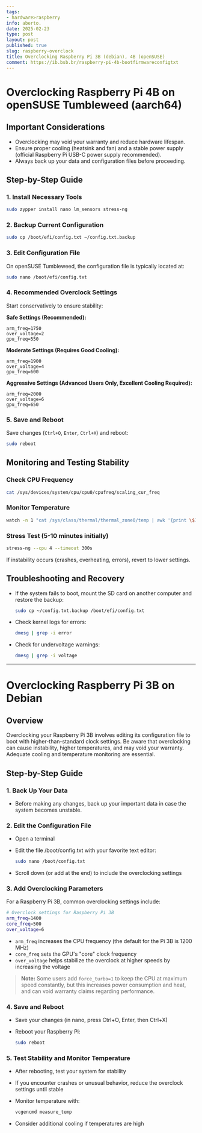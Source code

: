 ```yaml
---
tags:
- hardware>raspberry
info: aberto.
date: 2025-02-23
type: post
layout: post
published: true
slug: raspberry-overclock
title: Overclocking Raspberry Pi 3B (debian), 4B (openSUSE)
comment: https://ib.bsb.br/raspberry-pi-4b-bootfirmwareconfigtxt
---
```



# Overclocking Raspberry Pi 4B on openSUSE Tumbleweed (aarch64)

## Important Considerations

- Overclocking may void your warranty and reduce hardware lifespan.
- Ensure proper cooling (heatsink and fan) and a stable power supply (official Raspberry Pi USB-C power supply recommended).
- Always back up your data and configuration files before proceeding.

## Step-by-Step Guide

### 1. Install Necessary Tools

```bash
sudo zypper install nano lm_sensors stress-ng
```

### 2. Backup Current Configuration

```bash
sudo cp /boot/efi/config.txt ~/config.txt.backup
```

### 3. Edit Configuration File

On openSUSE Tumbleweed, the configuration file is typically located at:

```bash
sudo nano /boot/efi/config.txt
```

### 4. Recommended Overclock Settings

Start conservatively to ensure stability:

**Safe Settings (Recommended):**

```
arm_freq=1750
over_voltage=2
gpu_freq=550
```

**Moderate Settings (Requires Good Cooling):**

```
arm_freq=1900
over_voltage=4
gpu_freq=600
```

**Aggressive Settings (Advanced Users Only, Excellent Cooling Required):**

```
arm_freq=2000
over_voltage=6
gpu_freq=650
```

### 5. Save and Reboot

Save changes (`Ctrl+O`, `Enter`, `Ctrl+X`) and reboot:

```bash
sudo reboot
```

## Monitoring and Testing Stability

### Check CPU Frequency

```bash
cat /sys/devices/system/cpu/cpu0/cpufreq/scaling_cur_freq
```

### Monitor Temperature

```bash
watch -n 1 "cat /sys/class/thermal/thermal_zone0/temp | awk '{print \$1/1000}'"
```

### Stress Test (5-10 minutes initially)

```bash
stress-ng --cpu 4 --timeout 300s
```

If instability occurs (crashes, overheating, errors), revert to lower settings.

## Troubleshooting and Recovery

- If the system fails to boot, mount the SD card on another computer and restore the backup:

  ```bash
  sudo cp ~/config.txt.backup /boot/efi/config.txt
  ```

- Check kernel logs for errors:

  ```bash
  dmesg | grep -i error
  ```

- Check for undervoltage warnings:

  ```bash
  dmesg | grep -i voltage
  ```

***

# Overclocking Raspberry Pi 3B on Debian

## Overview

Overclocking your Raspberry Pi 3B involves editing its configuration file to boot with higher-than-standard clock settings. Be aware that overclocking can cause instability, higher temperatures, and may void your warranty. Adequate cooling and temperature monitoring are essential.

## Step-by-Step Guide

### 1. Back Up Your Data

- Before making any changes, back up your important data in case the system becomes unstable.

### 2. Edit the Configuration File

- Open a terminal
- Edit the file /boot/config.txt with your favorite text editor:
  
  ```bash
  sudo nano /boot/config.txt
  ```
  
- Scroll down (or add at the end) to include the overclocking settings

### 3. Add Overclocking Parameters

For a Raspberry Pi 3B, common overclocking settings include:

```bash
# Overclock settings for Raspberry Pi 3B  
arm_freq=1400  
core_freq=500  
over_voltage=6
```

- `arm_freq` increases the CPU frequency (the default for the Pi 3B is 1200 MHz)
- `core_freq` sets the GPU's "core" clock frequency
- `over_voltage` helps stabilize the overclock at higher speeds by increasing the voltage

> **Note:** Some users add `force_turbo=1` to keep the CPU at maximum speed constantly, but this increases power consumption and heat, and can void warranty claims regarding performance.

### 4. Save and Reboot

- Save your changes (in nano, press Ctrl+O, Enter, then Ctrl+X)
- Reboot your Raspberry Pi:
  
  ```bash
  sudo reboot
  ```

### 5. Test Stability and Monitor Temperature

- After rebooting, test your system for stability
- If you encounter crashes or unusual behavior, reduce the overclock settings until stable
- Monitor temperature with:
  
  ```bash
  vcgencmd measure_temp
  ```
  
- Consider additional cooling if temperatures are high